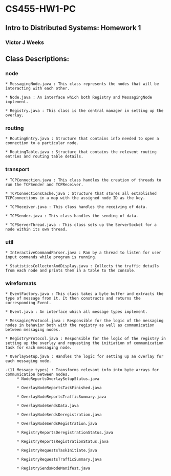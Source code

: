 # CS455-HW1-PC
## Intro to Distributed Systems: Homework 1
### Victor J Weeks

## Class Descriptions:

### node
	* MessagingNode.java : This class represents the nodes that will be interacting with each other.
	
	* Node.java : An interface which both Registry and MessagingNode implement.
	
	* Registry.java : This class is the central manager in setting up the overlay.

### routing
	* RoutingEntry.java : Structure that contains info needed to open a connection to a particular node.
	
	* RoutingTable.java : Structure that contains the relevent routing entries and routing table details.

### transport
	* TCPConnection.java : This class handles the creation of threads to run the TCPSender and TCPReceiver.
	
	* TCPConnectionsCache.java : Structure that stores all established TCPConnections in a map with the assigned node ID as the key.

	* TCPReceiver.java : This class handles the receiving of data.

	* TCPSender.java : This class handles the sending of data.

	* TCPServerThread.java : This class sets up the ServerSocket for a node within its own thread.

### util
	* InteractiveCommandParser.java : Ran by a thread to listen for user input commands while program is running.
	
	* StatisticsCollectorAndDisplay.java : Collects the traffic details from each node and prints them in a table to the console.

### wireformats
	* EventFactory.java : This class takes a byte buffer and extracts the type of message from it. It then constructs and returns the corresponding Event.

	* Event.java : An interface which all message types implement.

	* MessagingProtocol.java : Responsible for the logic of the messaging nodes in behavior both with the registry as well as communication between messaging nodes.

	* RegistryProtocol.java : Responsible for the logic of the registry in setting up the overlay and requesting the initiation of communication task for each messaging node.

	* OverlaySetup.java : Handles the logic for setting up an overlay for each messaging node.

	-(11 Message types) : Transforms relevant info into byte arrays for communication between nodes.
	     * NodeReportsOverlaySetupStatus.java

	     * OverlayNodeReportsTaskFinished.java

	     * OverlayNodeReportsTrafficSummary.java

	     * OverlayNodeSendsData.java

	     * OverlayNodeSendsDeregistration.java

	     * OverlayNodeSendsRegistration.java

	     * RegistryReportsDeregistrationStatus.java

	     * RegistryReportsRegistrationStatus.java

	     * RegistryRequestsTaskInitiate.java

	     * RegistryRequestsTrafficSummary.java

	     * RegistrySendsNodeManifest.java